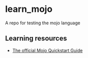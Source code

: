 # learn_mojo

A repo for testing the mojo language

## Learning resources
- [The official Mojo Quickstart Guide][1]

[1]:https://docs.modular.com/mojo/manual/get-started/
